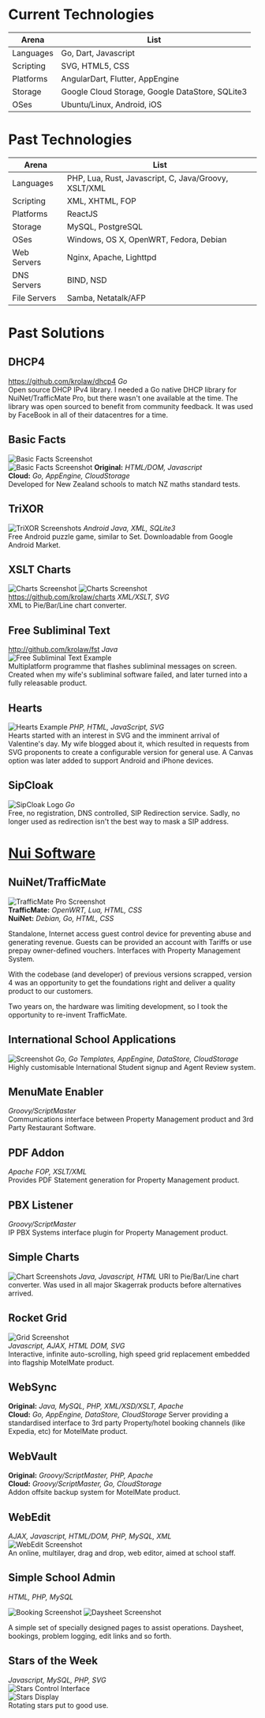 # Current Technologies
|Arena|List|
|---|---|
|Languages|Go, Dart, Javascript|
|Scripting|SVG, HTML5, CSS
|Platforms|AngularDart, Flutter, AppEngine|
|Storage|Google Cloud Storage, Google DataStore, SQLite3
|OSes|Ubuntu/Linux, Android, iOS|

# Past Technologies
|Arena|List|
|---|---|
|Languages|PHP, Lua, Rust, Javascript, C, Java/Groovy, XSLT/XML|
|Scripting|XML, XHTML, FOP
|Platforms|ReactJS|
|Storage|MySQL, PostgreSQL
|OSes|Windows, OS X, OpenWRT, Fedora, Debian|
|Web Servers|Nginx, Apache, Lighttpd|
|DNS Servers|BIND, NSD|
|File Servers|Samba, Netatalk/AFP|

# Past Solutions

## DHCP4
https://github.com/krolaw/dhcp4 *Go*  
Open source DHCP IPv4 library.  I needed a Go native DHCP library for NuiNet/TrafficMate Pro, but there wasn't one available at the time.  The library was open sourced to benefit from community feedback. It was used by FaceBook in all of their datacentres for a time.

## Basic Facts
![Basic Facts Screenshot](images/basicfacts.png)  
![Basic Facts Screenshot](images/basicfactscert.png) 
**Original:** *HTML/DOM, Javascript*  
**Cloud:** *Go, AppEngine, CloudStorage*  
Developed for New Zealand schools to match NZ maths standard tests.

## TriXOR
![TriXOR Screenshots](images/trixor.png) *Android Java, XML, SQLite3*  
Free Android puzzle game, similar to Set.  Downloadable from Google Android Market.
<table>

## XSLT Charts
![Charts Screenshot](../charts/gallery/icecream.svg)
![Charts Screenshot](../charts/gallery/sunspots.svg)  
https://github.com/krolaw/charts *XML/XSLT, SVG*  
XML to Pie/Bar/Line chart converter.

## Free Subliminal Text
http://github.com/krolaw/fst *Java*  
![Free Subliminal Text Example](../fst/screenshots.png)  
Multiplatform programme that flashes subliminal messages on screen. Created when my wife's subliminal software failed, and later turned into a fully releasable product.

## Hearts
![Hearts Example](../hearts/hearts.svg) *PHP, HTML, JavaScript, SVG*  
Hearts started with an interest in SVG and the imminent arrival of Valentine's day.  My wife blogged about it, which resulted in requests from SVG proponents to create a configurable version for general use.  A Canvas option was later added to support Android and iPhone devices.

## SipCloak
![SipCloak Logo](http://www.sipcloak.org/logo.png) *Go*  
Free, no registration, DNS controlled, SIP Redirection service. Sadly, no longer used as redirection isn't the best way to mask a SIP address.



# [Nui Software](https://nui.global) 



## NuiNet/TrafficMate
![TrafficMate Pro Screenshot](images/trafficMatePro.png)  
**TrafficMate:** *OpenWRT, Lua, HTML, CSS*  
**NuiNet:** *Debian, Go, HTML, CSS*

Standalone, Internet access guest control device for preventing abuse and generating revenue.  Guests can be provided an account with Tariffs or use prepay owner-defined vouchers.  Interfaces with Property Management System.

With the codebase (and developer) of previous versions scrapped, version 4 was an opportunity to get the foundations right and deliver a quality product to our customers. 

Two years on, the hardware was limiting development, so I took the opportunity to re-invent TrafficMate.

## International School Applications
![Screenshot](images/eSchoolSignup.png)
*Go, Go Templates, AppEngine, DataStore, CloudStorage*
Highly customisable International Student signup and Agent Review system.

## MenuMate Enabler
*Groovy/ScriptMaster*   
Communications interface between Property Management product and 3rd Party Restaurant Software.

## PDF Addon
*Apache FOP, XSLT/XML*   
Provides PDF Statement generation for Property Management product.

## PBX Listener
*Groovy/ScriptMaster*  
IP PBX Systems interface plugin for Property Management product.


## Simple Charts
![Chart Screenshots](images/simpleCharts.png)
*Java, Javascript, HTML*
URI to Pie/Bar/Line chart converter. Was used in all major Skagerrak products before alternatives arrived.

## Rocket Grid
![Grid Screenshot](images/rocketGrid.png)  
*Javascript, AJAX, HTML DOM, SVG*  
Interactive, infinite auto-scrolling, high speed grid replacement embedded into flagship MotelMate product.

## WebSync
**Original:** *Java, MySQL, PHP, XML/XSD/XSLT, Apache*  
**Cloud:** *Go, AppEngine, DataStore, CloudStorage*
Server providing a standardised interface to 3rd party Property/hotel booking channels (like Expedia, etc) for MotelMate product.

## WebVault
**Original:** *Groovy/ScriptMaster, PHP, Apache*  
**Cloud:** *Groovy/ScriptMaster, Go, CloudStorage*  
Addon offsite backup system for MotelMate product.

## WebEdit
*AJAX, Javascript, HTML/DOM, PHP, MySQL, XML*  
![WebEdit Screenshot](images/webedit.png)  
An online, multilayer, drag and drop, web editor, aimed at school staff.

## Simple School Admin
*HTML, PHP, MySQL* 

![Booking Screenshot](images/booking.png) ![Daysheet Screenshot](images/daysheet.png)  
 
A simple set of specially designed pages to assist operations.  Daysheet, bookings, problem logging, edit links and so forth.

## Stars of the Week
*Javascript, MySQL, PHP, SVG*  
![Stars Control Interface](images/starsEdit.png)  
![Stars Display](images/starsAnimation.svg)  
Rotating stars put to good use.

